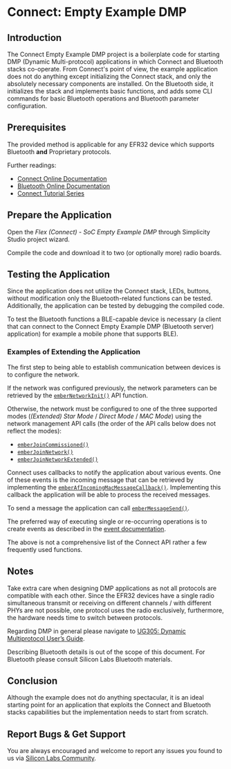 # Connect: Empty Example DMP

## Introduction

The Connect Empty Example DMP project is a boilerplate code for starting DMP
(Dynamic Multi-protocol) applications in which Connect and Bluetooth stacks
co-operate. From Connect's point of view, the example application does not do
anything except initializing the Connect stack, and only the absolutely
necessary components are installed. On the Bluetooth side, it initializes the
stack and implements basic functions, and adds some CLI commands for basic
Bluetooth operations and Bluetooth parameter configuration.

## Prerequisites

The provided method is applicable for any EFR32 device which supports Bluetooth
**and** Proprietary protocols.

Further readings:

- [Connect Online Documentation](https://docs.silabs.com/connect-stack/latest/)
- [Bluetooth Online Documentation](https://docs.silabs.com/bluetooth/latest/)
- [Connect Tutorial
  Series](https://community.silabs.com/s/article/connect-tutorial-series?language=en_US)

## Prepare the Application

Open the *Flex (Connect) - SoC Empty Example DMP* through Simplicity Studio
project wizard.

Compile the code and download it to two (or optionally more) radio boards.

## Testing the Application

Since the application does not utilize the Connect stack, LEDs, buttons, without
modification only the Bluetooth-related functions can be tested. Additionally,
the application can be tested by debugging the compiled code.

To test the Bluetooth functions a BLE-capable device is necessary (a client that
can connect to the Connect Empty Example DMP (Bluetooth server) application) for
example a mobile phone that supports BLE).

### Examples of Extending the Application

The first step to being able to establish communication between devices is to
configure the network.

If the network was configured previously, the network parameters can be
retrieved by the
[`emberNetworkInit()`](https://docs.silabs.com/connect-stack/latest/group-network-management#ga47f3cf943b5e9890fa016d871943c705)
API function.

Otherwise, the network must be configured to one of the three supported modes
(*(Extended) Star Mode* / *Direct Mode* / *MAC Mode*) using the network
management API calls (the order of the API calls below does not reflect the
modes):

- [`emberJoinCommissioned()`](https://docs.silabs.com/connect-stack/latest/group-network-management#gaf8bbf94c1a141948a2385316fe8caec1)
- [`emberJoinNetwork()`](https://docs.silabs.com/connect-stack/latest/group-network-management#gaa87bbe048e8e1c8adeb89c9962305f96)
- [`emberJoinNetworkExtended()`](https://docs.silabs.com/connect-stack/latest/group-network-management#ga261299d4f87e26f7ed76c9e8297f9bde)

Connect uses callbacks to notify the application about various events. One of
these events is the incoming message that can be retrieved by implementing the
[`emberAfIncomingMacMessageCallback()`](https://docs.silabs.com/connect-stack/latest/group-app-framework-common#ga33ea9e454ca4af7cc66e64a0f0203ccf).
Implementing this callback the application will be able to process the received
messages.

To send a message the application can call
[`emberMessageSend()`](https://docs.silabs.com/connect-stack/latest/group-message#ga13fe76cafa6f769497cc6a684c96de6e).

The preferred way of executing single or re-occurring operations is to create
events as described in the [event
documentation](https://docs.silabs.com/connect-stack/latest/group-event).

The above is not a comprehensive list of the Connect API rather a few frequently
used functions.

## Notes

Take extra care when designing DMP applications as not all protocols are
compatible with each other. Since the EFR32 devices have a single radio
simultaneous transmit or receiving on different channels / with different PHYs
are not possible, one protocol uses the radio exclusively, furthermore, the
hardware needs time to switch between protocols.

Regarding DMP in general please navigate to [UG305: Dynamic Multiprotocol User’s
Guide](https://www.silabs.com/documents/public/user-guides/ug305-dynamic-multiprotocol-users-guide.pdf).

Describing Bluetooth details is out of the scope of this document. For Bluetooth
please consult Silicon Labs Bluetooth materials.

## Conclusion

Although the example does not do anything spectacular, it is an ideal starting
point for an application that exploits the Connect and Bluetooth stacks
capabilities but the implementation needs to start from scratch.

## Report Bugs & Get Support

You are always encouraged and welcome to report any issues you found to us via
[Silicon Labs
Community](https://community.silabs.com/s/topic/0TO1M000000qHaKWAU/proprietary?language=en_US).

